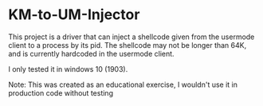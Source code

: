 # KM-to-UM-Injector
This project is a driver that can inject a shellcode given from the usermode client to a process by its pid.
The shellcode may not be longer than 64K, and is currently hardcoded in the usermode client.

I only tested it in windows 10 (1903).

Note: This was created as an educational exercise, I wouldn't use it in production code without testing 
